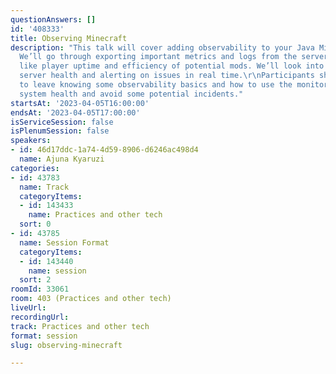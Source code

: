 ```yaml
---
questionAnswers: []
id: '408333'
title: Observing Minecraft
description: "This talk will cover adding observability to your Java Minecraft Server.
  We’ll go through exporting important metrics and logs from the server to track things
  like player uptime and efficiency of potential mods. We’ll look into monitoring
  server health and alerting on issues in real time.\r\nParticipants should expect
  to leave knowing some observability basics and how to use the monitoring to understand
  system health and avoid some potential incidents."
startsAt: '2023-04-05T16:00:00'
endsAt: '2023-04-05T17:00:00'
isServiceSession: false
isPlenumSession: false
speakers:
- id: 46d17ddc-1a74-4d59-8906-d6246ac498d4
  name: Ajuna Kyaruzi
categories:
- id: 43783
  name: Track
  categoryItems:
  - id: 143433
    name: Practices and other tech
  sort: 0
- id: 43785
  name: Session Format
  categoryItems:
  - id: 143440
    name: session
  sort: 2
roomId: 33061
room: 403 (Practices and other tech)
liveUrl: 
recordingUrl: 
track: Practices and other tech
format: session
slug: observing-minecraft

---
```

